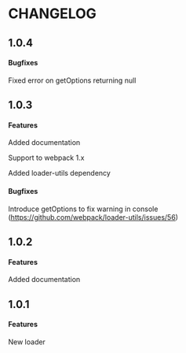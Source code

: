 # CHANGELOG

## 1.0.4

#### Bugfixes

Fixed error on getOptions returning null

## 1.0.3

#### Features

Added documentation

Support to webpack 1.x

Added loader-utils dependency

#### Bugfixes

Introduce getOptions to fix warning in console (https://github.com/webpack/loader-utils/issues/56)


## 1.0.2

#### Features

Added documentation

## 1.0.1

#### Features

New loader